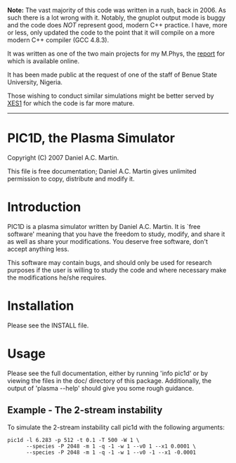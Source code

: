 __Note:__ The vast majority of this code was written in a rush, back in 2006.
As such there is a lot wrong with it. Notably, the gnuplot output mode is
buggy and the code does *NOT* represent good, modern C++ practice. I have, more
or less, only updated the code to the point that it will compile on a more
modern C++ compiler (GCC 4.8.3).

It was written as one of the two main projects for my M.Phys, the [report]
for which is available online.

It has been made public at the request of one of the staff of Benue State
University, Nigeria.

Those wishing to conduct similar simulations might be better served by
[XES1] for which the code is far more mature.

--------------------------------------------------------------------------------

PIC1D, the Plasma Simulator
===========================

Copyright (C) 2007 Daniel A.C. Martin.

This file is free documentation; Daniel A.C. Martin gives unlimited
permission to copy, distribute and modify it.

Introduction
============

PIC1D is a plasma simulator written by Daniel A.C. Martin. It is `free
software' meaning that you have the freedom to study, modify, and share
it as well as share your modifications. You deserve free software, don't
accept anything less.

   This software may contain bugs, and should only be used for research
purposes if the user is willing to study the code and where necessary
make the modifications he/she requires.

Installation
============

Please see the INSTALL file.

Usage
=====

Please see the full documentation, either by running 'info pic1d' or by
viewing the files in the doc/ directory of this package. Additionally, 
the output of 'plasma --help' should give you some rough guidance.

Example - The 2-stream instability
----------------------------------

To simulate the 2-stream instability call pic1d with the following arguments:

	pic1d -l 6.283 -p 512 -t 0.1 -T 500 -W 1 \
	      --species -P 2048 -m 1 -q -1 -w 1 --v0 1 --x1 0.0001 \
	      --species -P 2048 -m 1 -q -1 -w 1 --v0 -1 --x1 -0.0001

 [report]: http://www.daniel-martin.co.uk/files/pic.pdf
 [XES1]:   http://w3.pppl.gov/~hammett/courses/trieste01/es1_code.html
